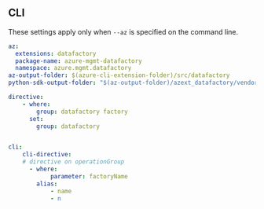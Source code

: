 ## CLI

These settings apply only when `--az` is specified on the command line.

``` yaml $(az)
az:
  extensions: datafactory
  package-name: azure-mgmt-datafactory
  namespace: azure.mgmt.datafactory
az-output-folder: $(azure-cli-extension-folder)/src/datafactory
python-sdk-output-folder: "$(az-output-folder)/azext_datafactory/vendored_sdks/datafactory"

directive:
    - where:
        group: datafactory factory
      set:
        group: datafactory


cli:
    cli-directive:
    # directive on operationGroup
      - where:
            parameter: factoryName
        alias:
            - name
            - n

```
